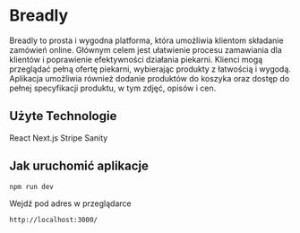 # Breadly
Breadly to prosta i wygodna platforma, która umożliwia klientom składanie zamówień online. Głównym celem jest ułatwienie procesu zamawiania dla klientów i poprawienie efektywności działania piekarni. Klienci mogą przeglądać pełną ofertę piekarni, wybierając produkty z łatwością i wygodą. Aplikacja umożliwia również dodanie produktów do koszyka oraz dostęp do pełnej specyfikacji produktu, w tym zdjęć, opisów i cen.
## Użyte Technologie
React
Next.js
Stripe
Sanity
## Jak uruchomić aplikacje
```
npm run dev
```
Wejdź pod adres w przeglądarce
```
http://localhost:3000/
```
